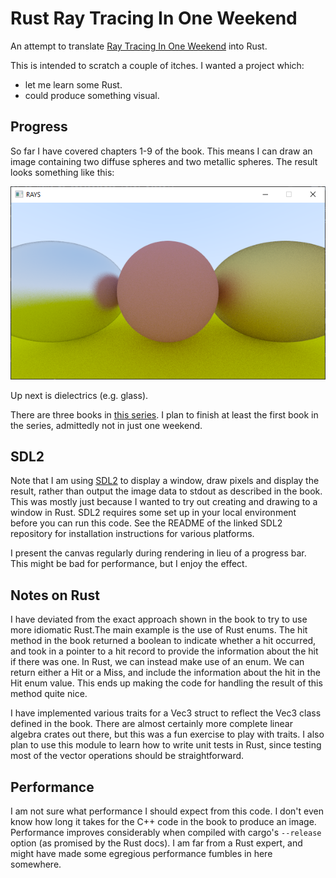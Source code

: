 # Rust Ray Tracing In One Weekend

An attempt to translate [Ray Tracing In One Weekend](https://raytracing.github.io/books/RayTracingInOneWeekend.html)
into Rust.

This is intended to scratch a couple of itches. I wanted a project which:

- let me learn some Rust.
- could produce something visual.

## Progress

So far I have covered chapters 1-9 of the book. This means I can draw an image containing two diffuse spheres and two
metallic spheres. The result looks something like this:

![A screenshot of the running application showing spheres composed of various materials](screenshot.png)

Up next is dielectrics (e.g. glass).

There are three books in [this series](https://raytracing.github.io/). I plan to finish at least the first book in the
series, admittedly not in just one weekend.

## SDL2

Note that I am using [SDL2](https://github.com/Rust-SDL2/rust-sdl2) to display a window, draw pixels and display the
result, rather than output the image data to stdout as described in the book. This was mostly just because I wanted to
try out creating and drawing to a window in Rust. SDL2 requires some set up in your local environment before you can run
this code. See the README of the linked SDL2 repository for installation instructions for various platforms.

I present the canvas regularly during rendering in lieu of a progress bar. This might be bad for performance, but I
enjoy the effect.

## Notes on Rust

I have deviated from the exact approach shown in the book to try to use more idiomatic Rust.The main example is the use
of Rust enums. The hit method in the book returned a boolean to indicate whether a hit occurred, and took in a pointer
to a hit record to provide the information about the hit if there was one. In Rust, we can instead make use of an enum.
We can return either a Hit or a Miss, and include the information about the hit in the Hit enum value. This ends up
making the code for handling the result of this method quite nice.

I have implemented various traits for a Vec3 struct to reflect the Vec3 class defined in the book. There are almost
certainly more complete linear algebra crates out there, but this was a fun exercise to play with traits. I also plan to
use this module to learn how to write unit tests in Rust, since testing most of the vector operations should be
straightforward.

## Performance

I am not sure what performance I should expect from this code. I don't even know how long it takes for the C++ code in
the book to produce an image. Performance improves considerably when compiled with cargo's `--release` option (as
promised by the Rust docs). I am far from a Rust expert, and might have made some egregious performance fumbles in here
somewhere.